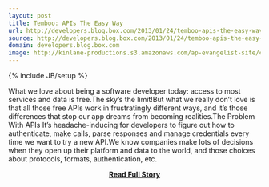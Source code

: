 ```yaml
---
layout: post
title: Temboo: APIs The Easy Way
url: http://developers.blog.box.com/2013/01/24/temboo-apis-the-easy-way/
source: http://developers.blog.box.com/2013/01/24/temboo-apis-the-easy-way/
domain: developers.blog.box.com
image: http://kinlane-productions.s3.amazonaws.com/ap-evangelist-site/curated/screenshots/9352_api500_com.png
---
```

{% include JB/setup %}<p>What we love about being a software developer today: access to most services and data is free.The sky’s the limit!But what we really don’t love is that all those free APIs work in frustratingly different ways, and it’s those differences that stop our app dreams from becoming realities.The Problem With APIs It’s headache-inducing for developers to figure out how to authenticate, make calls, parse responses and manage credentials every time we want to try a new API.We know companies make lots of decisions when they open up their platform and data to the world, and those choices about protocols, formats, authentication, etc.</p>
<center><p><a href="http://developers.blog.box.com/2013/01/24/temboo-apis-the-easy-way/" style='padding:25px; font-sze:18px; font-weight: bold;'>Read Full Story</a></p></center>
